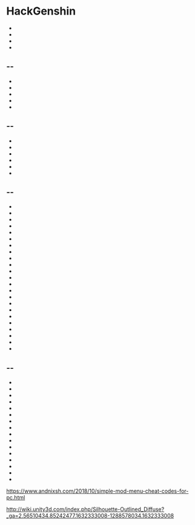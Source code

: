 # HackGenshin

-
-
-
-
--
-
-
-
-
-
-
--
-
-
-
-
-
-
-
--
-
-
-
-
-
-
-
-
-
-
-
-
-
-
-
-
-
-
-
-
-
-
-
-
--
-
-
-
-
-
-
-
-
-
-
-
-
-
-
-
-
-
https://www.andnixsh.com/2018/10/simple-mod-menu-cheat-codes-for-pc.html
















































http://wiki.unity3d.com/index.php/Silhouette-Outlined_Diffuse?_ga=2.56510434.85242477.1632333008-1288578034.1632333008
